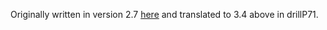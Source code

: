 Originally written in version 2.7 [here](https://github.com/sirenenova/Portfolio/tree/master/Python/Version2+/FileTransferPrograms) and translated to 3.4 above in drillP71.
